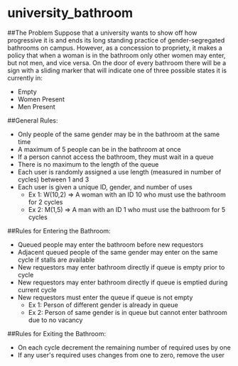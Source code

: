 # university_bathroom

##The Problem
Suppose that a university wants to show off how progressive it is and ends its long standing practice of gender-segregated bathrooms on campus. However, as a concession to propriety, it makes a policy that when a woman is in the bathroom only other women may enter, but not men, and vice versa. On the door of every bathroom there will be a sign with a sliding marker that will indicate one of three possible states it is currently in:
- Empty
- Women Present
- Men Present

##General Rules:
- Only people of the same gender may be in the bathroom at the same time
- A maximum of 5 people can be in the bathroom at once
- If a person cannot access the bathroom, they must wait in a queue
- There is no maximum to the length of the queue
- Each user is randomly assigned a use length (measured in number of cycles) between 1 and 3
- Each user is given a unique ID, gender, and number of uses
  - Ex 1:  W(10,2)  =>  A woman with an ID 10 who must use the bathroom for 2 cycles
  - Ex 2:  M(1,5)   =>  A man with an ID 1 who must use the bathroom for 5 cycles

##Rules for Entering the Bathroom:
- Queued people may enter the bathroom before new requestors
- Adjacent queued people of the same gender may enter on the same cycle if stalls are available
- New requestors may enter bathroom directly if queue is empty prior to cycle
- New requestors may enter bathroom directly if queue is emptied during current cycle
- New requestors must enter the queue if queue is not empty
	- Ex 1:  Person of different gender is already in queue
	- Ex 2:  Person of same gender is in queue but cannot enter bathroom due to no vacancy

##Rules for Exiting the Bathroom:
- On each cycle decrement the remaining number of required uses by one
- If any user's required uses changes from one to zero, remove the user